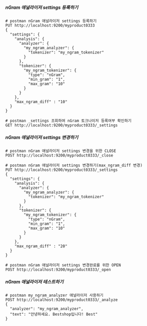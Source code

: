##### nGram 애널라이저 settings 등록하기 #####

    # postman nGram 애널라이저 settings 등록하기
    PUT http://localhost:9200/myproduct0333
    {
      "settings": {
        "analysis": {
          "analyzer": {
            "my_ngram_analyzer": {
              "tokenizer": "my_ngram_tokenizer"    
            }
          },
          "tokenizer": {
            "my_ngram_tokenizer": {
              "type": "nGram",
              "min_gram": "1",
              "max_gram": "10"
            }
          }
        },
        "max_ngram_diff" : "10"
      }
    }

    # postman _settings 조회하여 nGram 토크나이저 등록여부 확인하기
    GET http://localhost:9200/myproduct0333/_settings


##### nGram 애널라이저 settings 변경하기 #####

    # postman nGram 애널라이저 settings 변경을 위한 CLOSE
    POST http://localhost:9200/myproduct0333/_close

    # postman nGram 애널라이저 settings 변경하기(max_ngram_diff 변경)
    PUT http://localhost:9200/myproduct0333/_settings
    {
      "settings": {
        "analysis": {
          "analyzer": {
            "my_ngram_analyzer": {
              "tokenizer": "my_ngram_tokenizer"    
            }
          },
          "tokenizer": {
            "my_ngram_tokenizer": {
              "type": "nGram",
              "min_gram": "1",
              "max_gram": "10"
            }
          }
        },
        "max_ngram_diff" : "20"
      }
    }

    # postman nGram 애널라이저 settings 변경완료를 위한 OPEN
    POST http://localhost:9200/myproduct0333/_open


##### nGram 애널라이저 테스트하기 #####

    # postman my_ngram_analyzer 애널라이저 사용하기
    POST http://localhost:9200/myproduct0333/_analyze
    {
      "analyzer": "my_ngram_analyzer",
      "text": "안녕하세요. Bestshop입니다! Best"
    }